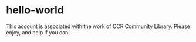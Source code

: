 # hello-world

This account is associated with the work of CCR Community Library. Please enjoy, and help if you can!

